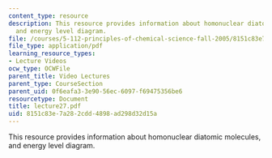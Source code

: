 ```yaml
---
content_type: resource
description: This resource provides information about homonuclear diatomic molecules,
  and energy level diagram.
file: /courses/5-112-principles-of-chemical-science-fall-2005/8151c83e7a282cdd4898ad298d32d15a_lecture27.pdf
file_type: application/pdf
learning_resource_types:
- Lecture Videos
ocw_type: OCWFile
parent_title: Video Lectures
parent_type: CourseSection
parent_uid: 0f6eafa3-3e90-56ec-6097-f69475356be6
resourcetype: Document
title: lecture27.pdf
uid: 8151c83e-7a28-2cdd-4898-ad298d32d15a
---
```

This resource provides information about homonuclear diatomic molecules, and energy level diagram.

